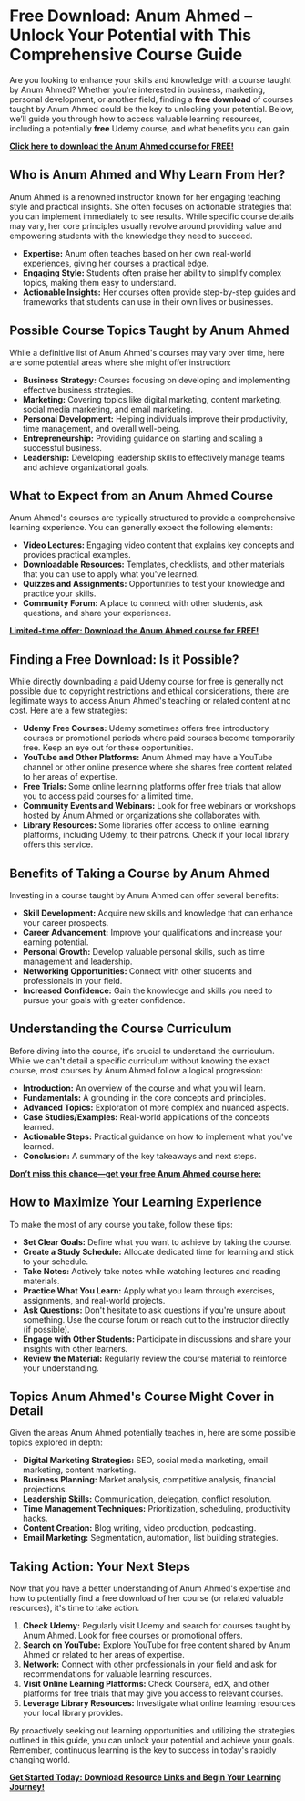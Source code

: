 # Free Download: Anum Ahmed – Unlock Your Potential with This Comprehensive Course Guide

Are you looking to enhance your skills and knowledge with a course taught by Anum Ahmed? Whether you're interested in business, marketing, personal development, or another field, finding a **free download** of courses taught by Anum Ahmed could be the key to unlocking your potential. Below, we’ll guide you through how to access valuable learning resources, including a potentially **free** Udemy course, and what benefits you can gain.

[**Click here to download the Anum Ahmed course for FREE!**](https://udemywork.com/anum-ahmed)

## Who is Anum Ahmed and Why Learn From Her?

Anum Ahmed is a renowned instructor known for her engaging teaching style and practical insights. She often focuses on actionable strategies that you can implement immediately to see results. While specific course details may vary, her core principles usually revolve around providing value and empowering students with the knowledge they need to succeed.

*   **Expertise:** Anum often teaches based on her own real-world experiences, giving her courses a practical edge.
*   **Engaging Style:** Students often praise her ability to simplify complex topics, making them easy to understand.
*   **Actionable Insights:** Her courses often provide step-by-step guides and frameworks that students can use in their own lives or businesses.

## Possible Course Topics Taught by Anum Ahmed

While a definitive list of Anum Ahmed's courses may vary over time, here are some potential areas where she might offer instruction:

*   **Business Strategy:** Courses focusing on developing and implementing effective business strategies.
*   **Marketing:** Covering topics like digital marketing, content marketing, social media marketing, and email marketing.
*   **Personal Development:** Helping individuals improve their productivity, time management, and overall well-being.
*   **Entrepreneurship:** Providing guidance on starting and scaling a successful business.
*   **Leadership:** Developing leadership skills to effectively manage teams and achieve organizational goals.

## What to Expect from an Anum Ahmed Course

Anum Ahmed's courses are typically structured to provide a comprehensive learning experience. You can generally expect the following elements:

*   **Video Lectures:** Engaging video content that explains key concepts and provides practical examples.
*   **Downloadable Resources:** Templates, checklists, and other materials that you can use to apply what you've learned.
*   **Quizzes and Assignments:** Opportunities to test your knowledge and practice your skills.
*   **Community Forum:** A place to connect with other students, ask questions, and share your experiences.

[**Limited-time offer: Download the Anum Ahmed course for FREE!**](https://udemywork.com/anum-ahmed)

## Finding a Free Download: Is it Possible?

While directly downloading a paid Udemy course for free is generally not possible due to copyright restrictions and ethical considerations, there are legitimate ways to access Anum Ahmed's teaching or related content at no cost. Here are a few strategies:

*   **Udemy Free Courses:** Udemy sometimes offers free introductory courses or promotional periods where paid courses become temporarily free. Keep an eye out for these opportunities.
*   **YouTube and Other Platforms:** Anum Ahmed may have a YouTube channel or other online presence where she shares free content related to her areas of expertise.
*   **Free Trials:** Some online learning platforms offer free trials that allow you to access paid courses for a limited time.
*   **Community Events and Webinars:** Look for free webinars or workshops hosted by Anum Ahmed or organizations she collaborates with.
*   **Library Resources:** Some libraries offer access to online learning platforms, including Udemy, to their patrons. Check if your local library offers this service.

## Benefits of Taking a Course by Anum Ahmed

Investing in a course taught by Anum Ahmed can offer several benefits:

*   **Skill Development:** Acquire new skills and knowledge that can enhance your career prospects.
*   **Career Advancement:** Improve your qualifications and increase your earning potential.
*   **Personal Growth:** Develop valuable personal skills, such as time management and leadership.
*   **Networking Opportunities:** Connect with other students and professionals in your field.
*   **Increased Confidence:** Gain the knowledge and skills you need to pursue your goals with greater confidence.

## Understanding the Course Curriculum

Before diving into the course, it's crucial to understand the curriculum. While we can't detail a specific curriculum without knowing the exact course, most courses by Anum Ahmed follow a logical progression:

*   **Introduction:** An overview of the course and what you will learn.
*   **Fundamentals:** A grounding in the core concepts and principles.
*   **Advanced Topics:** Exploration of more complex and nuanced aspects.
*   **Case Studies/Examples:** Real-world applications of the concepts learned.
*   **Actionable Steps:** Practical guidance on how to implement what you've learned.
*   **Conclusion:** A summary of the key takeaways and next steps.

[**Don’t miss this chance—get your free Anum Ahmed course here:**](https://udemywork.com/anum-ahmed)

## How to Maximize Your Learning Experience

To make the most of any course you take, follow these tips:

*   **Set Clear Goals:** Define what you want to achieve by taking the course.
*   **Create a Study Schedule:** Allocate dedicated time for learning and stick to your schedule.
*   **Take Notes:** Actively take notes while watching lectures and reading materials.
*   **Practice What You Learn:** Apply what you learn through exercises, assignments, and real-world projects.
*   **Ask Questions:** Don't hesitate to ask questions if you're unsure about something. Use the course forum or reach out to the instructor directly (if possible).
*   **Engage with Other Students:** Participate in discussions and share your insights with other learners.
*   **Review the Material:** Regularly review the course material to reinforce your understanding.

## Topics Anum Ahmed's Course Might Cover in Detail

Given the areas Anum Ahmed potentially teaches in, here are some possible topics explored in depth:

*   **Digital Marketing Strategies:** SEO, social media marketing, email marketing, content marketing.
*   **Business Planning:** Market analysis, competitive analysis, financial projections.
*   **Leadership Skills:** Communication, delegation, conflict resolution.
*   **Time Management Techniques:** Prioritization, scheduling, productivity hacks.
*   **Content Creation:** Blog writing, video production, podcasting.
*   **Email Marketing:** Segmentation, automation, list building strategies.

## Taking Action: Your Next Steps

Now that you have a better understanding of Anum Ahmed's expertise and how to potentially find a free download of her course (or related valuable resources), it's time to take action.

1.  **Check Udemy:** Regularly visit Udemy and search for courses taught by Anum Ahmed. Look for free courses or promotional offers.
2.  **Search on YouTube:** Explore YouTube for free content shared by Anum Ahmed or related to her areas of expertise.
3.  **Network:** Connect with other professionals in your field and ask for recommendations for valuable learning resources.
4.  **Visit Online Learning Platforms:** Check Coursera, edX, and other platforms for free trials that may give you access to relevant courses.
5.  **Leverage Library Resources:** Investigate what online learning resources your local library provides.

By proactively seeking out learning opportunities and utilizing the strategies outlined in this guide, you can unlock your potential and achieve your goals. Remember, continuous learning is the key to success in today's rapidly changing world.

[**Get Started Today: Download Resource Links and Begin Your Learning Journey!**](https://udemywork.com/anum-ahmed)
